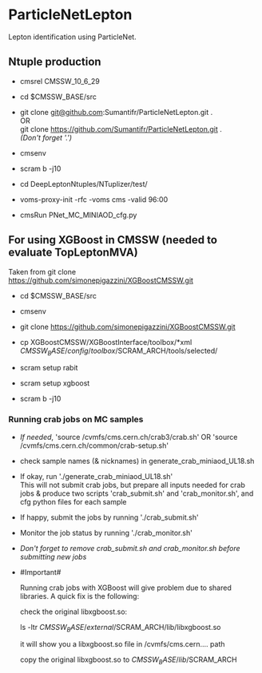 # ParticleNetLepton
Lepton identification using ParticleNet. 

## Ntuple production 

- cmsrel CMSSW_10_6_29

- cd $CMSSW_BASE/src

- git clone git@github.com:Sumantifr/ParticleNetLepton.git . <br/> 
  OR <br/>
  git clone https://github.com/Sumantifr/ParticleNetLepton.git . <br/>
  *(Don't forget '.')*

- cmsenv

- scram b -j10

- cd DeepLeptonNtuples/NTuplizer/test/

- voms-proxy-init -rfc -voms cms -valid 96:00

- cmsRun PNet_MC_MINIAOD_cfg.py 


## For using XGBoost in CMSSW (needed to evaluate TopLeptonMVA) ##

 Taken from git clone https://github.com/simonepigazzini/XGBoostCMSSW.git

- cd $CMSSW_BASE/src

- cmsenv

- git clone https://github.com/simonepigazzini/XGBoostCMSSW.git

- cp XGBoostCMSSW/XGBoostInterface/toolbox/\*xml $CMSSW_BASE/config/toolbox/$SCRAM_ARCH/tools/selected/

- scram setup rabit

- scram setup xgboost

- scram b -j10

### Running crab jobs on MC samples 

- *If needed*, 'source /cvmfs/cms.cern.ch/crab3/crab.sh' OR 'source /cvmfs/cms.cern.ch/common/crab-setup.sh'

- check sample names (& nicknames) in generate_crab_miniaod_UL18.sh

- If okay, run './generate_crab_miniaod_UL18.sh' <br/>
  This will not submit crab jobs, but prepare all inputs needed for crab jobs & produce two scripts 'crab_submit.sh' and 'crab_monitor.sh', and cfg python files for each sample

- If happy, submit the jobs by running './crab_submit.sh'

- Monitor the job status by running './crab_monitor.sh'

- *Don't forget to remove crab_submit.sh and crab_monitor.sh before submitting new jobs*

- #Important# 

  Running crab jobs with XGBoost will give problem due to shared libraries. A quick fix is the following:

  check the original libxgboost.so: 

  ls -ltr $CMSSW_BASE/external/$SCRAM_ARCH/lib/libxgboost.so

  it will show you a libxgboost.so file in /cvmfs/cms.cern.... path

  copy the original libxgboost.so to $CMSSW_BASE/lib/$SCRAM_ARCH
